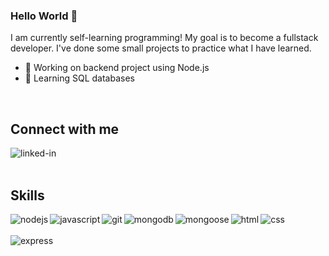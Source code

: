 ### Hello World 👋
I am currently self-learning programming! My goal is to become a fullstack developer. I've done some small projects to practice what I have learned.
- 🔭 Working on backend project using Node.js
- 🌱 Learning SQL databases
<br>

## Connect with me
[<img align="left" alt="linked-in" src="https://img.shields.io/badge/linkedin-%230077B5.svg?&style=for-the-badge&logo=linkedin&logoColor=white" />](https://www.linkedin.com/in/whitney-harper-37724179)
<br>
<br>

## Skills

<img align="left" alt="nodejs" src="https://img.shields.io/badge/node.js%20-%2343853D.svg?&style=for-the-badge&logo=node.js&logoColor=white" />
<img align="left" alt="javascript" src="https://img.shields.io/badge/JavaScript%20-%2320232a.svg?&style=for-the-badge&logo=javascript&logoColor=%2361DAFB" />
<img align="left" alt="git" src="https://img.shields.io/badge/Git-%23316192.svg?&style=for-the-badge&logo=git&logoColor=white" />
<img align="left" alt="mongodb" src="https://img.shields.io/badge/MongoDB-3DDC84?logo=mongodb&logoColor=white&style=for-the-badge" />
<img align="left" alt="mongoose" src="https://img.shields.io/badge/mongoose%20-%236DB33F.svg?&style=for-the-badge&logo=mongoose&logoColor=white" />
<img align="left" alt="html" src="https://img.shields.io/badge/html-FE7A16?logo=html&logoColor=white&style=for-the-badge" />
<img align="left" alt="css" src="https://img.shields.io/badge/css-%231877F2.svg?&style=for-the-badge&logo=css&logoColor=white" />
<br>
<br>
<img align="left" alt="express" src="https://img.shields.io/badge/express-%231DA1F2.svg?&style=for-the-badge&logo=express&logoColor=white" />
<br>
<br>

